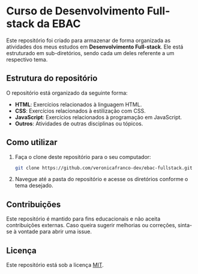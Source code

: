 # Curso de Desenvolvimento Full-stack da EBAC

Este repositório foi criado para armazenar de forma organizada as atividades dos meus estudos em **Desenvolvimento Full-stack**. 
Ele está estruturado em sub-diretórios, sendo cada um deles referente a um respectivo tema.

## Estrutura do repositório

O repositório está organizado da seguinte forma:

- **HTML**: Exercícios relacionados à linguagem HTML.
- **CSS**: Exercícios relacionados à estilização com CSS.
- **JavaScript**: Exercícios relacionados à programação em JavaScript.
- **Outros**: Atividades de outras disciplinas ou tópicos.

## Como utilizar

1. Faça o clone deste repositório para o seu computador:
   ```bash
   git clone https://github.com/veronicafranco-dev/ebac-fullstack.git
   ```   
2. Navegue até a pasta do repositório e acesse os diretórios conforme o tema desejado.

## Contribuições
Este repositório é mantido para fins educacionais e não aceita contribuições externas. Caso queira sugerir melhorias ou correções, sinta-se à vontade para abrir uma issue.

## Licença
Este repositório está sob a licença [MIT](https://opensource.org/licenses/MIT).

